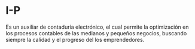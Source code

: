 # I-P
Es un auxiliar de contaduría electrónico, el cual permite la optimización en los procesos contables de las medianos y pequeños negocios, buscando siempre la calidad y el progreso del los emprendedores.
